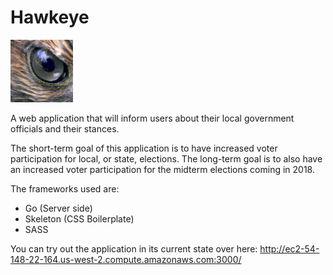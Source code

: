 # Hawkeye

<img src="https://raw.githubusercontent.com/SunilRao01/Hawkeye/master/public/static/images/logo.jpg" width="100" height="100"/>

A web application that will inform users about their local government officials and their stances.

The short-term goal of this application is to have increased voter participation for local, or state, elections. The long-term goal is to also have an increased voter participation for the midterm elections coming in 2018.

The frameworks used are:
- Go (Server side)
- Skeleton (CSS Boilerplate)
- SASS

You can try out the application in its current state over here: http://ec2-54-148-22-164.us-west-2.compute.amazonaws.com:3000/